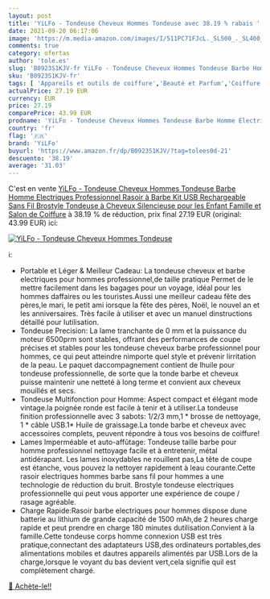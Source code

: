 ```yaml
---
layout: post
title: 'YiLFo - Tondeuse Cheveux Hommes Tondeuse avec 38.19 % rabais '
date: 2021-09-20 06:17:06
image: 'https://m.media-amazon.com/images/I/511PC71FJcL._SL500_._SL400_.jpg'
comments: true
category: ofertas
author: 'tole.es'
slug: 'B0923S1KJV-fr YiLFo - Tondeuse Cheveux Hommes Tondeuse Barbe Homme...'
sku: 'B0923S1KJV-fr'
tags: [ 'Appareils et outils de coiffure','Beauté et Parfum','Coiffure et soins des cheveux','Tondeuses à cheveux','yilfo', ]
actualPrice: 27.19 EUR
currency: EUR
price: 27.19
comparePrice: 43.99 EUR
prodname: 'YiLFo - Tondeuse Cheveux Hommes Tondeuse Barbe Homme Electriques Professionnel Rasoir à Barbe Kit USB Rechargeable Sans Fil Brostyle Tondeuse à Cheveux Silencieuse pour les Enfant Famille et Salon de Coiffure'
country: 'fr'
flag: '🇫🇷'
brand: 'YiLFo'
buyurl: 'https://www.amazon.fr/dp/B0923S1KJV/?tag=tolees0d-21'
descuento: '38.19'
average: '31.03'
---
```


C'est en vente [YiLFo - Tondeuse Cheveux Hommes Tondeuse Barbe Homme Electriques Professionnel Rasoir à Barbe Kit USB Rechargeable Sans Fil Brostyle Tondeuse à Cheveux Silencieuse pour les Enfant Famille et Salon de Coiffure](https://www.amazon.fr/dp/B0923S1KJV/?tag=tolees0d-21)  à  38.19 % de réduction, prix final  27.19 EUR (original: 43.99 EUR) ici:

[![YiLFo - Tondeuse Cheveux Hommes Tondeuse](https://m.media-amazon.com/images/I/511PC71FJcL._SL500_._SL400_.jpg)](https://www.amazon.fr/dp/B0923S1KJV/?tag=tolees0d-21)

ℹ️:

- Portable et Léger & Meilleur Cadeau: La tondeuse cheveux et barbe electriques pour hommes professionnel,de taille pratique Permet de le mettre facilement dans les bagages pour un voyage, idéal pour les hommes daffaires ou les touristes.Aussi une meilleur cadeau fête des pères,le mari, le petit ami iorsque la fête des pères, Noël, le nouvel an et les anniversaires. Très facile à utiliser et avec un manuel dinstructions détaillé pour lutilisation.
- Tondeuse Precision: La lame tranchante de 0 mm et la puissance du moteur 6500prm sont stables, offrant des performances de coupe précises et stables pour les tondeuse cheveux barbe professionnel pour hommes, ce qui peut atteindre nimporte quel style et prévenir lirritation de la peau. Le paquet daccompagnement contient de lhuile pour tondeuse professionnelle, de sorte que la tonde barbe et cheveux puisse maintenir une netteté à long terme et convient aux cheveux mouillés et secs.
- Tondeuse Multifonction pour Homme: Aspect compact et élégant mode vintage.la poignée ronde est facile à tenir et à utiliser.La tondeuse finition professionnelle avec 3 sabots: 1/2/3 mm,1 * brosse de nettoyage, 1 * câble USB.1* Huile de graissage.La tonde barbe et cheveux avec accessoires complets, peuvent répondre à tous vos besoins de coiffure!
- Lames lmperméable et auto-affûtage: Tondeuse taille barbe pour homme professionnel nettoyage facile et à entretenir, métal antidérapant. Les lames inoxydables ne rouillent pas,La tête de coupe est étanche, vous pouvez la nettoyer rapidement à leau courante.Cette rasoir electriques hommes barbe sans fil pour hommes a une technologie de réduction du bruit. Brostyle tondeuse electriques professionnelle qui peut vous apporter une expérience de coupe / rasage agréable.
- Charge Rapide:Rasoir barbe electriques pour hommes dispose dune batterie au lithium de grande capacité de 1500 mAh,de 2 heures charge rapide et peut prendre en charge 180 minutes dutilisation.Convient à la famille.Cette tondeuse corps homme connexion USB est très pratique,connectant des adaptateurs USB,des ordinateurs portables,des alimentations mobiles et dautres appareils alimentés par USB.Lors de la charge,lorsque le voyant du bas devient vert,cela signifie quil est complètement chargé.

[🛒 Achète-le!!](https://www.amazon.fr/dp/B0923S1KJV/?tag=tolees0d-21)
